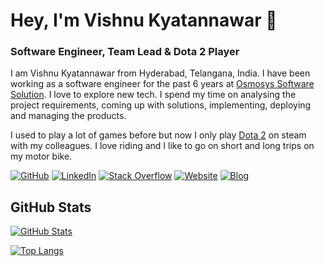 # Hey, I'm Vishnu Kyatannawar 👋

### Software Engineer, Team Lead & Dota 2 Player

I am Vishnu Kyatannawar from Hyderabad, Telangana, India. I have been working as a software engineer for the past 6 years at [Osmosys Software Solution](https://osmosys.co/). I love to explore new tech. I spend my time on analysing the project requirements, coming up with solutions, implementing, deploying and managing the products.

I used to play a lot of games before but now I only play [Dota 2](https://www.dota2.com/home) on steam with my colleagues. I love riding and I like to go on short and long trips on my motor bike.

[![GitHub](https://img.shields.io/badge/GitHub-vishnu--kyatannawar-red)](https://github.com/vishnu-kyatannawar)
[![LinkedIn](https://img.shields.io/badge/LinkedIn-vishnu--kyatannawar-blue)](https://www.linkedin.com/in/vishnu-kyatannawar-019b14163/)
[![Stack Overflow](https://img.shields.io/badge/Stack&nbsp;Overflow-vishnu--kyatannawar-orange)](https://stackoverflow.com/users/8141577/vishnu-kyatannawar?tab=profile)
[![Website](https://img.shields.io/badge/Website-headingtag.com-green)](https://headingtag.com/)
[![Blog](https://img.shields.io/badge/Blog-blog.headingtag.com-yellowgreen)](https://blog.headingtag.com)

## GitHub Stats

[![GitHub Stats](https://github-readme-stats.vercel.app/api?username=vishnu-kyatannawar&show_icons=true&icon_color=805AD5&text_color=718096&bg_color=ffffff00&hide_title=true&include_all_commits=true&count_private=true&hide_border=true)](https://github.com/vishnu-kyatannawar)

[![Top Langs](https://github-readme-stats.vercel.app/api/top-langs/?username=vishnu-kyatannawar&layout=compact&icon_color=805AD5&text_color=718096&bg_color=ffffff00&hide_border=true&langs_count=8&hide=Hack,Makefile)](https://github.com/vishnu-kyatannawar)

